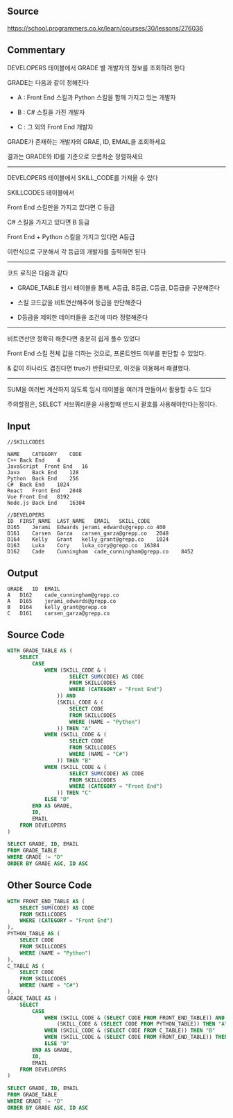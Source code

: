 ## Source
https://school.programmers.co.kr/learn/courses/30/lessons/276036

## Commentary

DEVELOPERS 테이블에서 GRADE 별 개발자의 정보를 조회하려 한다

GRADE는 다음과 같이 정해진다

- A : Front End 스킬과 Python 스킬을 함께 가지고 있는 개발자

- B : C# 스킬을 가진 개발자

- C : 그 외의 Front End 개발자

GRADE가 존재하는 개발자의 GRAE, ID, EMAIL을 조회하세요

결과는 GRADE와 ID를 기준으로 오름차순 정렬하세요

----

DEVELOPERS 테이블에서 SKILL_CODE를 가져올 수 있다

SKILLCODES 테이블에서 

Front End 스킬만을 가지고 있다면 C 등급

C# 스킬을 가지고 있다면 B 등급

Front End + Python 스킬을 가지고 있다면 A등급

이런식으로 구분해서 각 등급의 개발자를 출력하면 된다

----

코드 로직은 다음과 같다

- GRADE_TABLE 임시 테이블을 통해, A등급, B등급, C등급, D등급을 구분해준다

- 스킬 코드값을 비트연산해주어 등급을 판단해준다

- D등급을 제외한 데이터들을 조건에 따라 정렬해준다

---

비트연산만 정확히 해준다면 충분히 쉽게 풀수 있었다

Front End 스킬 전체 값을 더하는 것으로, 프론트엔드 여부를 판단할 수 있었다.

& 값이 하나라도 겹친다면 true가 반환되므로, 이것을 이용해서 해결했다.

----

SUM을 여러번 계산하지 않도록 임시 테이블을 여러개 만들어서 활용할 수도 있다 

주의할점은, SELECT 서브쿼리문을 사용할때 반드시 괄호를 사용해야한다는점이다. 


## Input
```
//SKILLCODES

NAME	CATEGORY	CODE
C++	Back End	4
JavaScript	Front End	16
Java	Back End	128
Python	Back End	256
C#	Back End	1024
React	Front End	2048
Vue	Front End	8192
Node.js	Back End	16384

//DEVELOPERS
ID	FIRST_NAME	LAST_NAME	EMAIL	SKILL_CODE
D165	Jerami	Edwards	jerami_edwards@grepp.co	400
D161	Carsen	Garza	carsen_garza@grepp.co	2048
D164	Kelly	Grant	kelly_grant@grepp.co	1024
D163	Luka	Cory	luka_cory@grepp.co	16384
D162	Cade	Cunningham	cade_cunningham@grepp.co	8452

```

## Output
```
GRADE	ID	EMAIL
A	D162	cade_cunningham@grepp.co
A	D165	jerami_edwards@grepp.co
B	D164	kelly_grant@grepp.co
C	D161	carsen_garza@grepp.co
```

## Source Code
```sql
WITH GRADE_TABLE AS (
    SELECT 
        CASE 
            WHEN (SKILL_CODE & (
                    SELECT SUM(CODE) AS CODE
                    FROM SKILLCODES
                    WHERE (CATEGORY = "Front End")
                )) AND
                (SKILL_CODE & (
                    SELECT CODE
                    FROM SKILLCODES
                    WHERE (NAME = "Python")
                )) THEN "A"
            WHEN (SKILL_CODE & (
                    SELECT CODE
                    FROM SKILLCODES
                    WHERE (NAME = "C#")
                )) THEN "B"
            WHEN (SKILL_CODE & (
                    SELECT SUM(CODE) AS CODE
                    FROM SKILLCODES
                    WHERE (CATEGORY = "Front End")
                )) THEN "C"
            ELSE "D"
        END AS GRADE,
        ID,
        EMAIL
    FROM DEVELOPERS
)

SELECT GRADE, ID, EMAIL
FROM GRADE_TABLE
WHERE GRADE != "D"
ORDER BY GRADE ASC, ID ASC
```

## Other Source Code


```sql
WITH FRONT_END_TABLE AS (
    SELECT SUM(CODE) AS CODE
    FROM SKILLCODES
    WHERE (CATEGORY = "Front End")
),
PYTHON_TABLE AS (
    SELECT CODE
    FROM SKILLCODES
    WHERE (NAME = "Python")
),
C_TABLE AS (
    SELECT CODE
    FROM SKILLCODES
    WHERE (NAME = "C#")
),
GRADE_TABLE AS (
    SELECT 
        CASE 
            WHEN (SKILL_CODE & (SELECT CODE FROM FRONT_END_TABLE)) AND
                (SKILL_CODE & (SELECT CODE FROM PYTHON_TABLE)) THEN "A"
            WHEN (SKILL_CODE & (SELECT CODE FROM C_TABLE)) THEN "B"
            WHEN (SKILL_CODE & (SELECT CODE FROM FRONT_END_TABLE)) THEN "C"
            ELSE "D"
        END AS GRADE,
        ID,
        EMAIL
    FROM DEVELOPERS
)

SELECT GRADE, ID, EMAIL
FROM GRADE_TABLE
WHERE GRADE != "D"
ORDER BY GRADE ASC, ID ASC
```